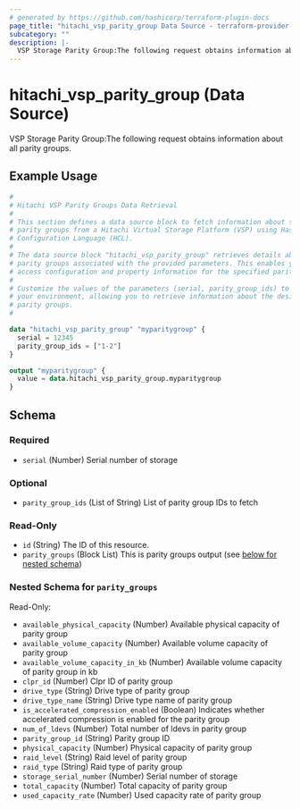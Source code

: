 ```yaml
---
# generated by https://github.com/hashicorp/terraform-plugin-docs
page_title: "hitachi_vsp_parity_group Data Source - terraform-provider-hitachi"
subcategory: ""
description: |-
  VSP Storage Parity Group:The following request obtains information about all parity groups.
---
```


# hitachi_vsp_parity_group (Data Source)

VSP Storage Parity Group:The following request obtains information about all parity groups.

## Example Usage

```terraform
#
# Hitachi VSP Parity Groups Data Retrieval
#
# This section defines a data source block to fetch information about specific
# parity groups from a Hitachi Virtual Storage Platform (VSP) using HashiCorp
# Configuration Language (HCL).
#
# The data source block "hitachi_vsp_parity_group" retrieves details about
# parity groups associated with the provided parameters. This enables you to
# access configuration and property information for the specified parity groups.
#
# Customize the values of the parameters (serial, parity_group_ids) to match
# your environment, allowing you to retrieve information about the desired
# parity groups.
#

data "hitachi_vsp_parity_group" "myparitygroup" {
  serial = 12345
  parity_group_ids = ["1-2"]
}

output "myparitygroup" {
  value = data.hitachi_vsp_parity_group.myparitygroup
}
```

<!-- schema generated by tfplugindocs -->
## Schema

### Required

- `serial` (Number) Serial number of storage

### Optional

- `parity_group_ids` (List of String) List of parity group IDs to fetch

### Read-Only

- `id` (String) The ID of this resource.
- `parity_groups` (Block List) This is parity groups output (see [below for nested schema](#nestedblock--parity_groups))

<a id="nestedblock--parity_groups"></a>
### Nested Schema for `parity_groups`

Read-Only:

- `available_physical_capacity` (Number) Available physical capacity of parity group
- `available_volume_capacity` (Number) Available volume capacity of parity group
- `available_volume_capacity_in_kb` (Number) Available volume capacity of parity group in kb
- `clpr_id` (Number) Clpr ID of parity group
- `drive_type` (String) Drive type of parity group
- `drive_type_name` (String) Drive type name of parity group
- `is_accelerated_compression_enabled` (Boolean) Indicates whether accelerated compression is enabled for the parity group
- `num_of_ldevs` (Number) Total number of ldevs in parity group
- `parity_group_id` (String) Parity group ID
- `physical_capacity` (Number) Physical capacity of parity group
- `raid_level` (String) Raid level of parity group
- `raid_type` (String) Raid type of parity group
- `storage_serial_number` (Number) Serial number of storage
- `total_capacity` (Number) Total capacity of parity group
- `used_capacity_rate` (Number) Used capacity rate of parity group
